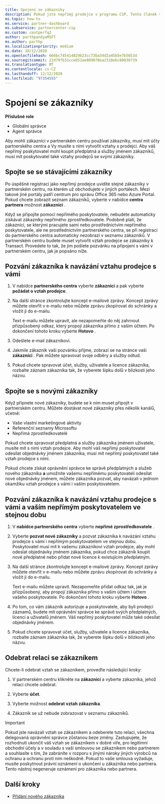 ```yaml
---
title: Spojení se zákazníky
description: Pokud jste nepřímý prodejce v programu CSP, Tento článek vám pomůže s tím, že se připojíte k novým a stávajícím zákazníkům.
ms.topic: how-to
ms.service: partner-dashboard
ms.subservice: partnercenter-csp
ms.custom: contperfq2
author: parthpandyaMSFT
ms.author: parthp
ms.localizationpriority: medium
ms.date: 10/12/2020
ms.openlocfilehash: 666bc745414829b23cc73ba34d2a45b5e7b5653d
ms.sourcegitcommit: 22d79fb31cce852ae809078ea2310ebc80030739
ms.translationtype: MT
ms.contentlocale: cs-CZ
ms.lasthandoff: 12/12/2020
ms.locfileid: "97354555"
---
```

# <a name="connect-with-customers"></a>Spojení se zákazníky


 **Příslušné role**

- Globální správce
- Agent správce


Aby mohli zákazníci v partnerském centru používat zákazníky, musí mít účty partnerského centra a Vy musíte s nimi vytvořit vztahy s prodejci. Aby váš nepřímý poskytovatel mohl koupit předplatná a služby jménem zákazníků, musí mít poskytovatel také vztahy prodejců se svými zákazníky.

## <a name="connect-with-existing-customers"></a>Spojte se se stávajícími zákazníky

Po úspěšné registraci jako nepřímý prodejce uvidíte stejné zákazníky v partnerském centru, na kterém už obchodujete v jiných portálech. Mezi takové jiné portály patří centrum pro správu Office 365 nebo Azure Portal. Pokud chcete zobrazit seznam zákazníků, vyberte v nabídce **centra partnera** možnost **zákazníci** .

Když se připojíte pomocí nepřímého poskytovatele, nebudete automaticky získávat zákazníky nepřímého zprostředkovatele. Podobně platí, že zákazníci, se kterými pracujete sami nebo prostřednictvím nepřímého poskytovatele, ale ne prostřednictvím partnerského centra, se při registraci do partnerského centra automaticky nezobrazí v seznamu zákazníků. V partnerském centru budete muset vytvořit vztah prodejce se zákazníky k Transact.  Provedete to tak, že jim pošlete pozvánku na připojení s vámi v partnerském centru, jak je popsáno níže.

## <a name="invite-a-customer-to-establish-a-reseller-relationship-with-you"></a>Pozvání zákazníka k navázání vztahu prodejce s vámi

1. V nabídce **partnerského centra** vyberte **zákazníci** a pak vyberte **požádat o vztah prodejce**.

2. Na další stránce zkontrolujte koncept e-mailové zprávy. Koncept zprávy můžete otevřít v e-mailu nebo můžete zprávu zkopírovat do schránky a vložit ji do e-mailu.

   Text e-mailu můžete upravit, ale nezapomeňte do něj zahrnout přizpůsobený odkaz, který propojí zákazníka přímo z vaším účtem. Po dokončení tohoto kroku vyberte **Hotovo** .

3. Odešlete e-mail zákazníkovi.

4. Jakmile zákazník vaši pozvánku přijme, zobrazí se na stránce vaši **zákazníci** . Pak můžete spravovat svoje odběry a služby odtud.

5. Pokud chcete spravovat účet, služby, uživatele a licence zákazníka, rozbalte záznam zákazníka tak, že vyberete šipku dolů v blízkosti jeho názvu.

## <a name="connect-with-new-customers"></a>Spojte se s novými zákazníky

Když připnete nové zákazníky, budete se k nim muset připojit v partnerském centru. Můžete dostávat nové zákazníky přes několik kanálů, včetně:

- Vaše vlastní marketingové aktivity
- Referenční seznamy Microsoftu
- Nepřímá zprostředkovatelé

Pokud chcete spravovat předplatná a služby zákazníka jménem uživatele, musíte mít s nimi vztah prodejce. Aby mohl váš nepřímý poskytovatel odesílat objednávky jménem zákazníka, musí mít nepřímý poskytovatel také vztah prodejce s nimi.

Pokud chcete získat oprávnění správce ke správě předplatných a služeb nového zákazníka **a** umožníte vašemu nepřímému poskytovateli odesílat nové objednávky jménem, můžete zákazníka pozvat, aby navázali v jednom okamžiku vztah prodejce s vámi i vaším poskytovatelem.

## <a name="invite-a-customer-to-establish-a-reseller-relationship-with-you-and-your-indirect-provider-at-the-same-time"></a>Pozvání zákazníka k navázání vztahu prodejce s vámi a vaším nepřímým poskytovatelem ve stejnou dobu

1. V **nabídce partnerského centra** vyberte **nepřímé zprostředkovatele** .

2. Vyberte **pozvat nové zákazníky** a pozvat zákazníka k navázání vztahu prodejce s vámi i nepřímým poskytovatelem ve stejnou dobu. Poskytovatel musí mít k vašemu zákazníkovi vztah prodejce, aby mohl odeslat objednávky jménem zákazníka, pokud chce zákazník koupit nové předplatné nebo přidat nové licence k existujícím předplatným.

3. Na další stránce zkontrolujte koncept e-mailové zprávy. Koncept zprávy můžete otevřít v e-mailu nebo můžete zprávu zkopírovat do schránky a vložit ji do e-mailu.

   Text e-mailu můžete upravit. Nezapomeňte přidat odkaz tak, jak je přizpůsobený, aby propojí zákazníka přímo s vaším účtem i účtem vašeho poskytovatele. Po dokončení tohoto kroku vyberte **Hotovo** .

4. Po tom, co vám zákazník autorizuje a poskytovatele, aby byli prodejci záznamů, budete mít oprávnění správce ke správě svých předplatných, licencí a uživatelů jménem. Váš nepřímý poskytovatel může také odesílat objednávky jménem.

5. Pokud chcete spravovat účet, služby, uživatele a licence zákazníka, rozbalte záznam zákazníka tak, že vyberete šipku dolů v blízkosti jeho názvu.

## <a name="remove-a-relationship-with-a-customer"></a>Odebrat relaci se zákazníkem

Chcete-li odebrat vztah se zákazníkem, proveďte následující kroky:

1.  V partnerském centru klikněte na **zákazníci** a vyberte zákazníka, jehož relaci chcete odebrat.

2.  Vyberte **účet**.

3.  Vyberte možnost **odebrat vztah zákazníka**.

4.  Zákazník se už nebude zobrazovat v seznamu zákazníků.

>[!IMPORTANT]
>Pokud jste navázali vztah se zákazníkem a odeberete tuto relaci, všechna delegovaná oprávnění správce zůstanou beze změny.
>Zastupujete, že rozhodnutí ukončit váš vztah se zákazníkem v dobré víře, pro legitimní obchodní účely a v souladu s vaší smlouvou se zákazníkem nebo partnerem a souhlasíte s tím, že zabráníte v rozporu s jinými nároky jiných výrobců na ochranu a ochranu proti nim neškodně.
>Pokud to vaše smlouva vyžaduje, musíte poskytnout právní oznámení o ukončení u zákazníka nebo partnera. Tento nástroj negeneruje oznámení pro zákazníka nebo partnera.

## <a name="next-steps"></a>Další kroky

- [Přidání nového zákazníka](add-a-new-customer.md)
